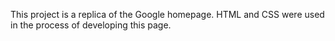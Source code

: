 This project is a replica of the Google homepage. HTML and CSS were used in the process of developing this page.